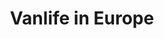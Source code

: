 ---
weight: 1700
title: "Vanlife in Europe"
description: "Helpful information when traveling in Europe by van"
icon: "🇪🇺"
lead: ""
draft: false
images: []
---